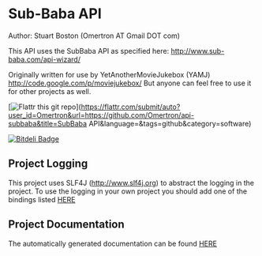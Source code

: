 Sub-Baba API
============

Author: Stuart Boston (Omertron AT Gmail DOT com)

This API uses the SubBaba API as specified here: http://www.sub-baba.com/api-wizard/

Originally written for use by YetAnotherMovieJukebox (YAMJ) http://code.google.com/p/moviejukebox/
But anyone can feel free to use it for other projects as well.

[![Flattr this git repo](http://api.flattr.com/button/flattr-badge-large.png)](https://flattr.com/submit/auto?user_id=Omertron&url=https://github.com/Omertron/api-subbaba&title=SubBaba API&language=&tags=github&category=software)

[![Bitdeli Badge](https://d2weczhvl823v0.cloudfront.net/Omertron/api-subbaba/trend.png)](https://bitdeli.com/free "Bitdeli Badge")

Project Logging
---------------
This project uses SLF4J (http://www.slf4j.org) to abstract the logging in the project.
To use the logging in your own project you should add one of the bindings listed [HERE](http://www.slf4j.org/manual.html#swapping)

Project Documentation
---------------------
The automatically generated documentation can be found [HERE](http://omertron.github.com/api-subbaba/)
